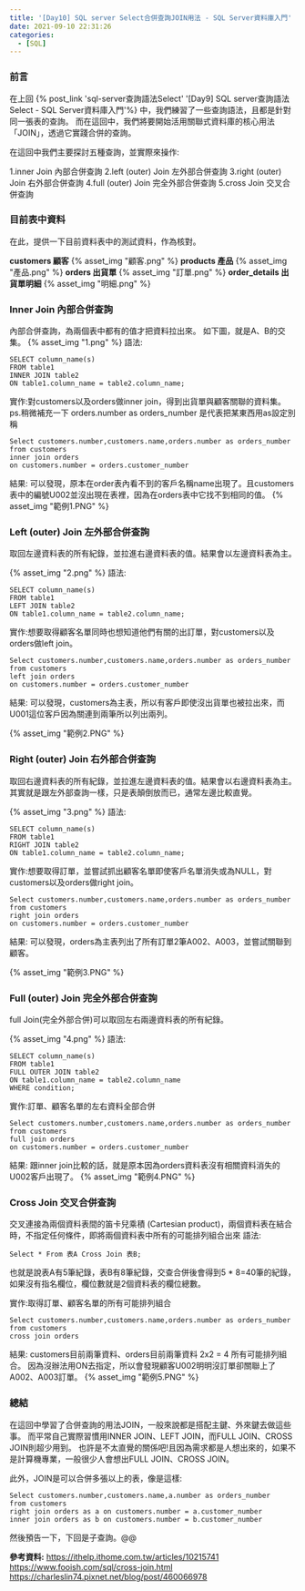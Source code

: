 ```yaml
---
title: '[Day10] SQL server Select合併查詢JOIN用法 - SQL Server資料庫入門'
date: 2021-09-10 22:31:26
categories:
  - [SQL]
---
```

### 前言
在上回 {% post_link 'sql-server查詢語法Select' '[Day9] SQL server查詢語法Select - SQL Server資料庫入門'%} 中，我們練習了一些查詢語法，且都是針對同一張表的查詢。
而在這回中，我們將要開始活用關聯式資料庫的核心用法「JOIN」，透過它實踐合併的查詢。

在這回中我們主要探討五種查詢，並實際來操作:

1.inner Join 內部合併查詢
2.left (outer) Join 左外部合併查詢
3.right (outer) Join 右外部合併查詢
4.full (outer) Join 完全外部合併查詢
5.cross Join 交叉合併查詢


### 目前表中資料
在此，提供一下目前資料表中的測試資料，作為核對。

**customers 顧客**
{% asset_img "顧客.png" %}
**products 產品**
{% asset_img "產品.png" %}
**orders 出貨單**
{% asset_img "訂單.png" %}
**order_details 出貨單明細**
{% asset_img "明細.png" %}


### Inner Join  內部合併查詢
內部合併查詢，為兩個表中都有的值才把資料拉出來。
如下圖，就是A、B的交集。
{% asset_img "1.png" %}
語法:
```
SELECT column_name(s)
FROM table1
INNER JOIN table2
ON table1.column_name = table2.column_name;
```

實作:對customers以及orders做inner join，得到出貨單與顧客關聯的資料集。
ps.稍微補充一下 orders.number as orders_number 是代表把某東西用as設定別稱

```
Select customers.number,customers.name,orders.number as orders_number 
from customers 
inner join orders 
on customers.number = orders.customer_number
```
結果:
可以發現，原本在order表內看不到的客戶名稱name出現了。且customers表中的編號U002並沒出現在表裡，因為在orders表中它找不到相同的值。
{% asset_img "範例1.PNG" %}

### Left (outer) Join 左外部合併查詢
取回左邊資料表的所有紀錄，並拉進右邊資料表的值。結果會以左邊資料表為主。

{% asset_img "2.png" %}
語法:
```
SELECT column_name(s)
FROM table1
LEFT JOIN table2
ON table1.column_name = table2.column_name;
```

實作:想要取得顧客名單同時也想知道他們有關的出訂單，對customers以及orders做left join。
```
Select customers.number,customers.name,orders.number as orders_number 
from customers
left join orders 
on customers.number = orders.customer_number
```
結果:
可以發現，customers為主表，所以有客戶即使沒出貨單也被拉出來，而U001這位客戶因為關連到兩筆所以列出兩列。

{% asset_img "範例2.PNG" %}

### Right (outer) Join 右外部合併查詢
取回右邊資料表的所有紀錄，並拉進左邊資料表的值。結果會以右邊資料表為主。
其實就是跟左外部查詢一樣，只是表顛倒放而已，通常左邊比較直覺。

{% asset_img "3.png" %}
語法:
```
SELECT column_name(s)
FROM table1
RIGHT JOIN table2
ON table1.column_name = table2.column_name;
```

實作:想要取得訂單，並嘗試抓出顧客名單即使客戶名單消失或為NULL，對customers以及orders做right join。
```
Select customers.number,customers.name,orders.number as orders_number 
from customers 
right join orders 
on customers.number = orders.customer_number
```
結果:
可以發現，orders為主表列出了所有訂單2筆A002、A003，並嘗試關聯到顧客。

{% asset_img "範例3.PNG" %}

### Full (outer) Join 完全外部合併查詢
full Join(完全外部合併)可以取回左右兩邊資料表的所有紀錄。

{% asset_img "4.png" %}
語法:
```
SELECT column_name(s)
FROM table1
FULL OUTER JOIN table2
ON table1.column_name = table2.column_name
WHERE condition; 
```
實作:訂單、顧客名單的左右資料全部合併
```
Select customers.number,customers.name,orders.number as orders_number 
from customers 
full join orders 
on customers.number = orders.customer_number
```
結果:
跟inner join比較的話，就是原本因為orders資料表沒有相關資料消失的U002客戶出現了。
{% asset_img "範例4.PNG" %}

### Cross Join 交叉合併查詢
交叉連接為兩個資料表間的笛卡兒乘積 (Cartesian product)，兩個資料表在結合時，不指定任何條件，即將兩個資料表中所有的可能排列組合出來
語法:
```
Select * From 表A Cross Join 表B;
```
也就是說表A有5筆紀錄，表B有8筆紀錄，交查合併後會得到5 * 8=40筆的紀錄，如果沒有指名欄位，欄位數就是2個資料表的欄位總數。

實作:取得訂單、顧客名單的所有可能排列組合
```
Select customers.number,customers.name,orders.number as orders_number 
from customers 
cross join orders 
```
結果:
customers目前兩筆資料、orders目前兩筆資料 2x2 = 4 所有可能排列組合。
因為沒辦法用ON去指定，所以會發現顧客U002明明沒訂單卻關聯上了A002、A003訂單。
{% asset_img "範例5.PNG" %}

### 總結

在這回中學習了合併查詢的用法JOIN，一般來說都是搭配主鍵、外來鍵去做這些事。
而平常自己實際習慣用INNER JOIN、LEFT JOIN，而FULL JOIN、CROSS JOIN則超少用到。
也許是不太直覺的關係吧!且因為需求都是人想出來的，如果不是計算機專業，一般很少人會想出FULL JOIN、CROSS JOIN。

此外，JOIN是可以合併多張以上的表，像是這樣:
```
Select customers.number,customers.name,a.number as orders_number 
from customers 
right join orders as a on customers.number = a.customer_number
inner join orders as b on customers.number = b.customer_number
```

然後預告一下，下回是子查詢。@@

**參考資料:**
https://ithelp.ithome.com.tw/articles/10215741
https://www.fooish.com/sql/cross-join.html
https://charleslin74.pixnet.net/blog/post/460066978